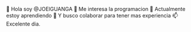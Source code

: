 


👋 Hola soy @JOElGUANGA
👀 Me interesa la programacion
🌱 Actualmente estoy aprendiendo
💞️ Y busco colaborar para tener mas experiencia
📫 Excelente dia.